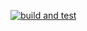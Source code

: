[![build and test](https://github.com/eft-lahiru/GitHubActionDemoDotNetApp/actions/workflows/action.yaml/badge.svg)](https://github.com/eft-lahiru/GitHubActionDemoDotNetApp/actions/workflows/action.yaml)
